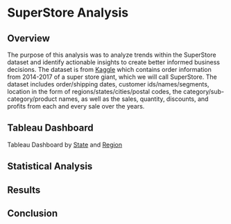 # SuperStore Analysis
## Overview
The purpose of this analysis was to analyze trends within the SuperStore dataset and identify actionable insights to create better informed business decisions. The dataset is from [Kaggle](https://www.kaggle.com/datasets/vivek468/superstore-dataset-final) which contains order information from 2014-2017 of a super store giant, which we will call SuperStore. The dataset includes order/shipping dates, customer ids/names/segments, location in the form of regions/states/cities/postal codes, the category/sub-category/product names, as well as the sales, quantity, discounts, and profits from each and every sale over the years. 
## Tableau Dashboard
Tableau Dashboard by [State](https://public.tableau.com/app/profile/caroline.diep/viz/SuperStore2_16524047254490/Dashboard1) and [Region](https://public.tableau.com/app/profile/caroline.diep/viz/SuperStore3_16527447896010/Dashboard2)
## Statistical Analysis
## Results
## Conclusion